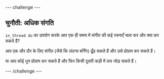 \--- challenge \---

## चुनौती: अधिक संगति

`in_thread do` का उपयोग करके आप एक ही समय में संगीत की कई रचनाएँ चला कर और क्या कर सकते हैं?

आप एक और दौर के लिए संगीत (जैसे कि लंदन्स बर्निंग) ढूँढ सकते हैं और उसे प्रोग्राम कर सकते हैं।

या आप कोई धुन प्रोग्राम कर सकते हैं और फिर किसी दूसरी कड़ी में लय जोड़ सकते हैं।

\--- /challenge \---